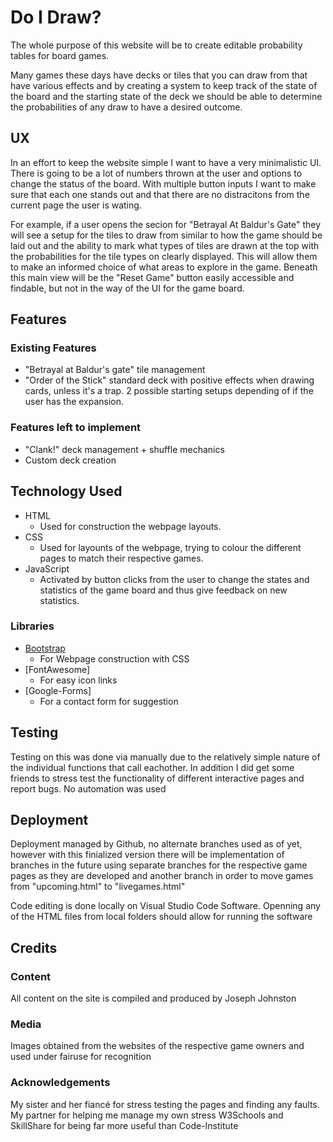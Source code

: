 # Do I Draw?

The whole purpose of this website will be to create editable probability tables for board games.

Many games these days have decks or tiles that you can draw from that have various effects and by creating a system to keep track of the state of the board and the starting state of the deck we should be able to determine the probabilities of any draw to have a desired outcome. 

## UX

In an effort to keep the website simple I want to have a very minimalistic UI. There is going to be a lot of numbers thrown at the user and options to change the status of the board. With multiple button inputs I want to make sure that each one stands out and that there are no distracitons from the current page the user is wating.

For example, if a user opens the secion for "Betrayal At Baldur's Gate" they will see a setup for the tiles to draw from similar to how the game should be laid out and the ability to mark what types of tiles are drawn at the top with the probabilities for the tile types on clearly displayed. This will allow them to make an informed choice of what areas to explore in the game. Beneath this main view will be the "Reset Game" button easily accessible and findable, but not in the way of the UI for the game board.

## Features

### Existing Features

- "Betrayal at Baldur's gate" tile management
- "Order of the Stick" standard deck with positive effects when drawing cards, unless it's a trap. 2 possible starting setups depending of if the user has the expansion.

### Features left to implement

- "Clank!" deck management + shuffle mechanics
- Custom deck creation

## Technology Used

- HTML
    - Used for construction the webpage layouts.
- CSS
    - Used for layounts of the webpage, trying to colour the different pages to match their respective games.
- JavaScript
    - Activated by button clicks from the user to change the states and statistics of the game board and thus give feedback on new statistics.

### Libraries
- [Bootstrap](https://getbootstrap.com/) 
    - For Webpage construction with CSS
- [FontAwesome]
    - For easy icon links
- [Google-Forms]
    - For a contact form for suggestion

## Testing

Testing on this was done via manually due to the relatively simple nature of the individual functions that call eachother. 
In addition I did get some friends to stress test the functionality of different interactive pages and report bugs.
No automation was used

## Deployment

Deployment managed by Github, no alternate branches used as of yet, however with this finialized version there will be implementation of branches in the future using separate branches for the respective game pages as they are developed and another branch in order to move games from "upcoming.html" to "livegames.html"

Code editing is done locally on Visual Studio Code Software. 
Openning any of the HTML files from local folders should allow for running the software

## Credits

### Content
All content on the site is compiled and produced by Joseph Johnston

### Media
Images obtained from the websites of the respective game owners and used under fairuse for recognition

### Acknowledgements
My sister and her fiancé for stress testing the pages and finding any faults.
My partner for helping me manage my own stress
W3Schools and SkillShare for being far more useful than Code-Institute
